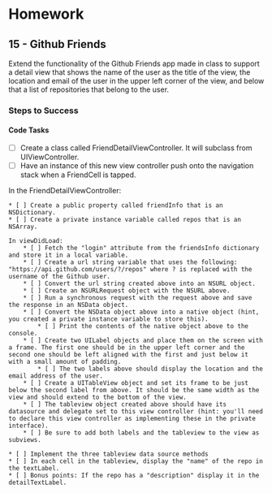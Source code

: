 # Homework 

## 15 - Github Friends 

Extend the functionality of the Github Friends app made in class to support a detail view that shows the name of the user as the title of the view, the location and email of the user in the upper left corner of the view, and below that a list of repositories that belong to the user.

### Steps to Success

#### Code Tasks

* [ ] Create a class called FriendDetailViewController. It will subclass from UIViewController.
* [ ] Have an instance of this new view controller push onto the navigation stack when a FriendCell is tapped.

In the FriendDetailViewController:

	* [ ] Create a public property called friendInfo that is an NSDictionary.
	* [ ] Create a private instance variable called repos that is an NSArray.

	In viewDidLoad:
		* [ ] Fetch the "login" attribute from the friendsInfo dictionary and store it in a local variable.
		* [ ] Create a url string variable that uses the following: "https://api.github.com/users/?/repos" where ? is replaced with the username of the Github user.
		* [ ] Convert the url string created above into an NSURL object.
		* [ ] Create an NSURLRequest object with the NSURL above.
		* [ ] Run a synchronous request with the request above and save the response in an NSData object.
		* [ ] Convert the NSData object above into a native object (hint, you created a private instance variable to store this).
			* [ ] Print the contents of the native object above to the console.
		* [ ] Create two UILabel objects and place them on the screen with a frame. The first one should be in the upper left corner and the second one should be left aligned with the first and just below it with a small amount of padding.
			* [ ] The two labels above should display the location and the email address of the user.
		* [ ] Create a UITableView object and set its frame to be just below the second label from above. It should be the same width as the view and should extend to the bottom of the view.
		* [ ] The tableview object created above should have its datasource and delegate set to this view controller (hint: you'll need to declare this view controller as implementing these in the private interface).
		* [ ] Be sure to add both labels and the tableview to the view as subviews.

	* [ ] Implement the three tableview data source methods
	* [ ] In each cell in the tableview, display the "name" of the repo in the textLabel.
	* [ ] Bonus points: If the repo has a "description" display it in the detailTextLabel.
